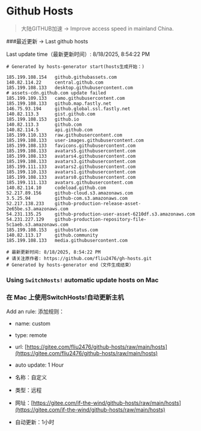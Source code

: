 # Github Hosts

>大陆GITHUB加速 -> Improve access speed in mainland China. 

###最近更新  -> Last github hosts

Last update time（最新更新时间）: 8/18/2025, 8:54:22 PM

```base
# Generated by hosts-generator start(hosts生成开始：) 

185.199.108.154   github.githubassets.com
140.82.114.22     central.github.com
185.199.108.133   desktop.githubusercontent.com
# assets-cdn.github.com update failed
185.199.109.133   camo.githubusercontent.com
185.199.108.133   github.map.fastly.net
146.75.93.194     github.global.ssl.fastly.net
140.82.113.3      gist.github.com
185.199.108.153   github.io
140.82.113.3      github.com
140.82.114.5      api.github.com
185.199.110.133   raw.githubusercontent.com
185.199.108.133   user-images.githubusercontent.com
185.199.108.133   favicons.githubusercontent.com
185.199.108.133   avatars5.githubusercontent.com
185.199.108.133   avatars4.githubusercontent.com
185.199.108.133   avatars3.githubusercontent.com
185.199.111.133   avatars2.githubusercontent.com
185.199.110.133   avatars1.githubusercontent.com
185.199.108.133   avatars0.githubusercontent.com
185.199.111.133   avatars.githubusercontent.com
140.82.114.10     codeload.github.com
52.217.89.156     github-cloud.s3.amazonaws.com
3.5.25.94         github-com.s3.amazonaws.com
52.217.138.233    github-production-release-asset-2e65be.s3.amazonaws.com
54.231.135.25     github-production-user-asset-6210df.s3.amazonaws.com
54.231.227.129    github-production-repository-file-5c1aeb.s3.amazonaws.com
185.199.108.153   githubstatus.com
140.82.113.17     github.community
185.199.108.133   media.githubusercontent.com

# 最新更新时间: 8/18/2025, 8:54:22 PM
# 请关注原作者: https://github.com/fliu2476/gh-hosts.git
# Generated by hosts-generator end（文件生成结束）
```

### Using `SwitchHosts!` automatic update hosts on Mac
### **在 Mac 上使用SwitchHosts!自动更新主机**
Add an rule:
添加规则：
- name: custom
- type: remote
- url: [https://gitee.com/fliu2476/github-hosts/raw/main/hosts](https://gitee.com/fliu2476/github-hosts/raw/main/hosts)
- auto update: 1 Hour

- 名称：自定义
- 类型：远程
- 网址：[https://gitee.com/if-the-wind/github-hosts/raw/main/hosts](https://gitee.com/if-the-wind/github-hosts/raw/main/hosts)
- 自动更新：1小时

